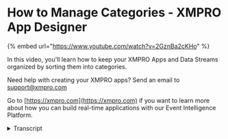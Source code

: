 # How to Manage Categories - XMPRO App Designer
{% embed url="https://www.youtube.com/watch?v=2GznBa2cKHo" %}

In this video, you'll learn how to keep your XMPRO Apps and Data Streams organized by sorting them into categories. 

Need help with creating your XMPRO apps? Send an email to support@xmpro.com

Go to [https://xmpro.com](https://xmpro.com) if you want to learn more about how you can build real-time applications with our Event Intelligence Platform.
<details>
<summary>Transcript</summary>welcome to another training video from

Acheson pro today we will be looking at

how to manage categories in app designer

or data stream designer if you look at

it if you look at app designer you'll

see that the first landing screen you

see it says categories and that's where

you're looking at a couple of categories

like aggression intelligence analysis or

sandbox

these categories are shared between all

the apps like app designer the stream

designers etc now what do categories

mean they basically allow you to group

your use cases or applications into

logical areas organizations have the

flexibility to create categories based

on their specific requirements maybe

using as a hierarchy or their

organizational structure for any other

logical grouping that you may want but

typically what we see is that they are

grouped according to the application

types

perhaps predictive maintenance or

equipment 5 etc in here you can see that

I have a category oppression oppressions

intelligence and if I go and I see the

applications that belong to that

category you'll have the same view in

downstream designer where you can go

into a category and you will see the use

cases which belong to that category now

how do we manage these categories if I

look at the search side menu over here

you'll see there is an option to manage

categories if I click on it it will give

me a list of all my categories in my

environment I have a couple of options

here I can add new category by clicking

the plus button and then typing its name

[Music]

my predictive maintenance I can give it

some description and choose an icon and

then it will be added the other option I

have here is if I wanna modify an

existing category I can click on it give

me its details like its name description

or the icon and I can choose to edit

these as I want along with that also if

if it's needed I can delete the category

deleting a category will transfer my

applications and use cases into the

default category which happens to be my

sandbox so if I deleted anything that

belonged to this category will

automatically be moved into my sandbox

however you will never be allowed to

delete my sandbox because that is a

default category and as all this is

always supposed to be there the last

thing you can do here is for example if

you want to order these categories into

a certain hierarchy you can't do that by

clicking on these arrows for example if

I want display data to actually appear

over there I can do that and then if I

click Save that order then be persistent

and on the landing screen you will see

categories appear in that order

so that was how to manage categories

thank you so much
</details>
